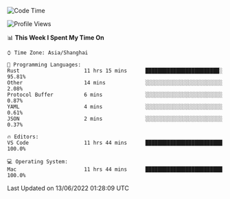 <!--START_SECTION:waka-->
![Code Time](http://img.shields.io/badge/Code%20Time-1%2C374%20hrs%2022%20mins-blue)

![Profile Views](http://img.shields.io/badge/Profile%20Views-14-blue)

📊 **This Week I Spent My Time On** 

```text
⌚︎ Time Zone: Asia/Shanghai

💬 Programming Languages: 
Rust                     11 hrs 15 mins      ████████████████████████░   95.81% 
Other                    14 mins             ░░░░░░░░░░░░░░░░░░░░░░░░░   2.08% 
Protocol Buffer          6 mins              ░░░░░░░░░░░░░░░░░░░░░░░░░   0.87% 
YAML                     4 mins              ░░░░░░░░░░░░░░░░░░░░░░░░░   0.61% 
JSON                     2 mins              ░░░░░░░░░░░░░░░░░░░░░░░░░   0.37%

🔥 Editors: 
VS Code                  11 hrs 44 mins      █████████████████████████   100.0%

💻 Operating System: 
Mac                      11 hrs 44 mins      █████████████████████████   100.0%

```


 Last Updated on 13/06/2022 01:28:09 UTC
<!--END_SECTION:waka-->
